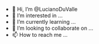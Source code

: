 - 👋 Hi, I’m @LucianoDuValle
- 👀 I’m interested in ...
- 🌱 I’m currently learning ...
- 💞️ I’m looking to collaborate on ...
- 📫 How to reach me ...

<!---
LucianoDuValle/LucianoDuValle is a ✨ special ✨ repository because its `README.md` (this file) appears on your GitHub profile.
You can click the Preview link to take a look at your changes.
--->
